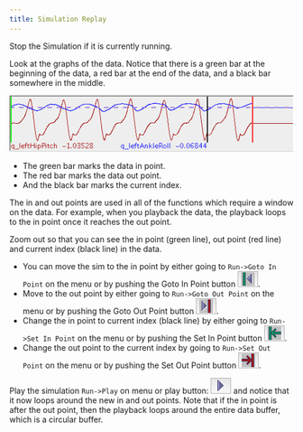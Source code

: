 ```yaml
---
title: Simulation Replay
---
```


Stop the Simulation if it is currently running.

Look at the graphs of the data. Notice that there is a green bar at the beginning of the data, a red bar at the end of the data, and a black bar somewhere in the middle. 

![VarGraph](/img/scs-tutorials/scsScrubGraph.png)

* The green bar marks the data in point.
* The red bar marks the data out point.
* And the black bar marks the current index. 

The in and out points are used in all of the functions which require a window on the data. For example, when you playback the data, the playback loops to the in point once it reaches the out point.

Zoom out so that you can see the in point (green line), out point (red line) and current index (black line) in the data. 

* You can move the sim to the in point by either going to `Run->Goto In Point` on the menu or by pushing the Goto In Point button ![GotoIn](/img/scs-tutorials/scsGotoInPointButton.png).
* Move to the out point by either going to `Run->Goto Out Point` on the menu or by pushing the Goto Out Point button ![GotoOut](/img/scs-tutorials/scsGotoOutPointButton.png).
* Change the in point to current index (black line) by either going to `Run->Set In Point` on the menu or by pushing the Set In Point button ![SetIn](/img/scs-tutorials/scsSetInPointButton.png).
* Change the out point to the current index by going to `Run->Set Out Point` on the menu or by pushing the Set Out Point button ![SetOut](/img/scs-tutorials/scsSetOutPointButton.png).

Play the simulation `Run->Play` on menu or play button: ![replay](/img/scs-tutorials/scsReplayButton.png) and notice that it now loops around the new in and out points. Note that if the in point is after the out point, then the playback loops around the entire data buffer, which is a circular buffer.